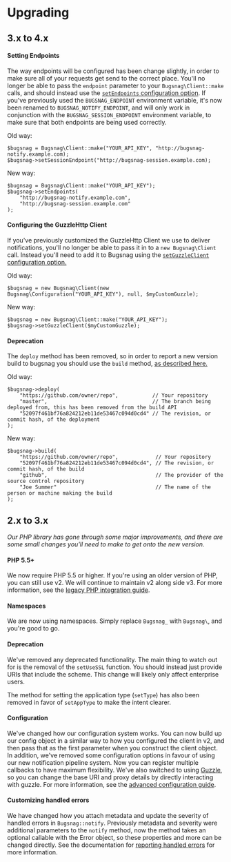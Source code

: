 Upgrading
=========

## 3.x to 4.x

#### Setting Endpoints

The way endpoints will be configured has been change slightly, in order to make sure all of your requests get send to the correct place.  You'll no longer be able to pass the `endpoint` parameter to your `Bugsnag\Client::make` calls, and should instead use the [`setEndpoints` configuration option](https://docs.bugsnag.com/platforms/php/other/configuration-options/#endpoints).  If you've previously used the `BUGSNAG_ENDPOINT` environment variable, it's now been renamed to `BUGSNAG_NOTIFY_ENDPOINT`, and will only work in conjunction with the `BUGSNAG_SESSION_ENDPOINT` environment variable, to make sure that both endpoints are being used correctly.

Old way:

```
$bugsnag = Bugsnag\Client::make("YOUR_API_KEY", "http://bugsnag-notify.example.com);
$bugsnag->setSessionEndpoint("http://bugsnag-session.example.com);
```

New way:

```
$bugnsag = Bugsnag\Client::make("YOUR_API_KEY");
$bugsnag->setEndpoints(
    "http://bugsnag-notify.example.com",
    "http://bugsnag-session.example.com"
);
```

#### Configuring the GuzzleHttp Client

If you've previously customized the GuzzleHttp Client we use to deliver notifications, you'll no longer be able to pass it in to a `new Bugsnag\Client` call. Instead you'll need to add it to Bugsnag using the [`setGuzzleClient` configuration option.](https://docs.bugsnag.com/platforms/php/other/configuration-options/#guzzle-client)

Old way:

```
$bugsnag = new Bugsnag\Client(new Bugsnag\Configuration("YOUR_API_KEY"), null, $myCustomGuzzle);
```

New way:

```
$bugsnag = new Bugsnag\Client::make("YOUR_API_KEY");
$bugsnag->setGuzzleClient($myCustomGuzzle);
```

#### Deprecation

The `deploy` method has been removed, so in order to report a new version build to bugsnag you should use the `build` method, [as described here.](https://docs.bugsnag.com/platforms/php/other/#tracking-releases)

Old way:

```
$bugsnag->deploy(
    "https://github.com/owner/repo",           // Your repository
    "master",                                  // The branch being deployed from, this has been removed from the build API
    "52097f461bf76a824212eb11de53467c094d0cd4" // The revision, or commit hash, of the deployment
);
```

New way:

```
$bugsnag->build(
    "https://github.com/owner/repo",            // Your repository
    "52097f461bf76a824212eb11de53467c094d0cd4", // The revision, or commit hash, of the build
    "github",                                   // The provider of the source control repository
    "Joe Summer"                                // The name of the person or machine making the build
);
```

## 2.x to 3.x

*Our PHP library has gone through some major improvements, and there are some small changes you'll need to make to get onto the new version.*

#### PHP 5.5+

We now require PHP 5.5 or higher. If you're using an older version of PHP, you can still use v2. We will continue to maintain v2 along side v3. For more information, see the [legacy PHP integration guide](https://docs.bugsnag.com/platforms/php/other/legacy/).

#### Namespaces

We are now using namespaces. Simply replace `Bugsnag_` with `Bugsnag\`, and you're good to go.

#### Deprecation

We've removed any deprecated functionality. The main thing to watch out for is the removal of the `setUseSSL` function. You should instead just provide URIs that include the scheme. This change will likely only affect enterprise users.

The method for setting the application type (`setType`) has also been removed in favor of `setAppType` to make the intent clearer.

#### Configuration

We've changed how our configuration system works. You can now build up our config object in a similar way to how you configured the client in v2, and then pass that as the first parameter when you construct the client object. In addition, we've removed some configuration options in favour of using our new notification pipeline system. Now you can register multiple callbacks to have maximum flexibility. We've also switched to using [Guzzle](http://guzzlephp.org), so you can change the base URI and proxy details by directly interacting with guzzle. For more information, see the [advanced configuration guide](https://docs.bugsnag.com/platforms/php/other/advanced-client-configuration).

#### Customizing handled errors

We have changed how you attach metadata and update the severity of handled errors in `Bugsnag::notify`. Previously metadata and severity were additional parameters to the `notify` method, now the method takes an optional callable with the Error object, so these properties and more can be changed directly. See the documentation for [reporting handled errors](https://docs.bugsnag.com/platforms/php/other/reporting-handled-errors/) for more information.
